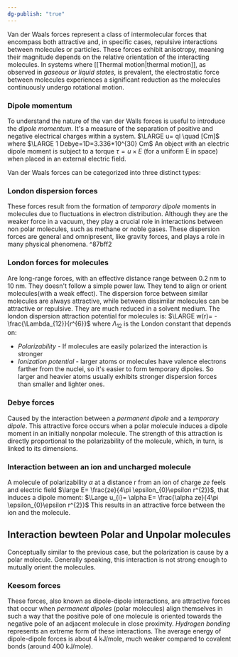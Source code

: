 ```yaml
---
dg-publish: "true"
---
```

Van der Waals forces represent a class of intermolecular forces that encompass both attractive and, in specific cases, repulsive interactions between molecules or particles. These forces exhibit anisotropy, meaning their magnitude depends on the relative orientation of the interacting molecules. In systems where [[Thermal motion|thermal motion]], as observed in *gaseous or liquid states*, is prevalent, the electrostatic force between molecules experiences a significant reduction as the molecules continuously undergo rotational motion.
### Dipole momentum
To understand the nature of the van der Walls forces is useful to introduce the *dipole momentum.* It's a measure of the separation of positive and negative electrical charges within a system. 
$\LARGE u= ql \quad [Cm]$ where $\LARGE 1 Debye=1D=3.336*10^{30} Cm$ 
An object with an electric dipole moment is subject to a torque $\tau=u \times E$ (for a uniform E in space) when placed in an external electric field.
<!--ID: 1698399778445-->


Van der Waals forces can be categorized into three distinct types:
### London dispersion forces
These forces result from the formation of *temporary dipole* moments in molecules due to fluctuations in electron distribution. Although they are the weaker force in a vacuum, they play a crucial role in interactions between non polar molecules, such as methane or noble gases. These dispersion forces are general and omnipresent, like gravity forces, and plays a role in many physical phenomena. 
^87bff2
<!--ID: 1698399778450-->

### London forces for molecules
Are long-range forces, with an effective distance range between 0.2 nm to 10 nm. They doesn't follow a simple power law. They tend to align or orient molecules(with a weak effect). The dispersion force between similar molecules are always attractive, while between dissimilar molecules can be attractive or repulsive. They are much reduced in a solvent medium.
The london dispersion attraction potential for molecules is:
$\LARGE w(r)= -\frac{\Lambda_{12}}{r^{6}}$ 
where $\Lambda_{12}$ is the London constant that depends on:
- *Polarizability* - If molecules are easily polarized the interaction is stronger
- *Ionization potential* - larger atoms or molecules have valence electrons farther from the nuclei, so it's easier to form temporary dipoles.
So larger and heavier atoms usually exhibits stronger dispersion forces than smaller and lighter ones.
<!--ID: 1698399778452-->



### Debye forces 
Caused by the interaction between a *permanent dipole* and a *temporary dipole*.
This attractive force occurs when a polar molecule induces a dipole moment in an initially nonpolar molecule. The strength of this attraction is directly proportional to the polarizability of the molecule, which, in turn, is linked to its dimensions.
<!--ID: 1698399778455-->

### Interaction between an ion and uncharged molecule
A molecule of polarizability $\alpha$ at a distance r from an ion of charge $ze$ feels and electric field $\large E= \frac{ze}{4\pi \epsilon_{0}\epsilon r^{2}}$, that induces a dipole moment:
$\Large u_{i}= \alpha E= \frac{\alpha ze}{4\pi \epsilon_{0}\epsilon r^{2}}$ 
This results in an attractive force between the ion and the molecule.
<!--ID: 1698399778456-->

## Interaction bewteen Polar and Unpolar molecules
Conceptually similar to the previous case, but the polarization is cause by a polar molecule. Generally speaking, this interaction is not strong enough to mutually orient the molecules.
### Keesom forces 
These forces, also known as dipole-dipole interactions, are attractive forces that occur when *permanent dipoles* (polar molecules) align themselves in such a way that the positive pole of one molecule is oriented towards the negative pole of an adjacent molecule in close proximity.  *Hydrogen bonding* represents an extreme form of these interactions. The average energy of dipole-dipole forces is about 4 kJ/mole, much weaker compared to covalent bonds (around 400 kJ/mole).
<!--ID: 1698399778458-->
